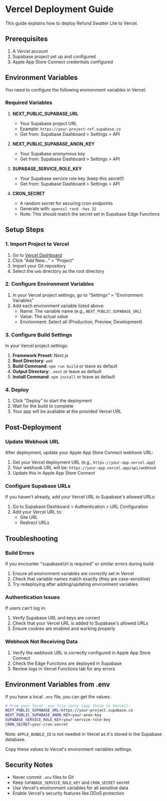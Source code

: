 # Vercel Deployment Guide

This guide explains how to deploy Refund Swatter Lite to Vercel.

## Prerequisites

1. A Vercel account
2. Supabase project set up and configured
3. Apple App Store Connect credentials configured

## Environment Variables

You need to configure the following environment variables in Vercel:

### Required Variables

1. **NEXT_PUBLIC_SUPABASE_URL**
   - Your Supabase project URL
   - Example: `https://your-project-ref.supabase.co`
   - Get from: Supabase Dashboard > Settings > API

2. **NEXT_PUBLIC_SUPABASE_ANON_KEY**
   - Your Supabase anonymous key
   - Get from: Supabase Dashboard > Settings > API

3. **SUPABASE_SERVICE_ROLE_KEY**
   - Your Supabase service role key (keep this secret!)
   - Get from: Supabase Dashboard > Settings > API

4. **CRON_SECRET**
   - A random secret for securing cron endpoints
   - Generate with: `openssl rand -hex 32`
   - Note: This should match the secret set in Supabase Edge Functions

## Setup Steps

### 1. Import Project to Vercel

1. Go to [Vercel Dashboard](https://vercel.com/dashboard)
2. Click "Add New..." > "Project"
3. Import your Git repository
4. Select the `web` directory as the root directory

### 2. Configure Environment Variables

1. In your Vercel project settings, go to "Settings" > "Environment Variables"
2. Add each environment variable listed above:
   - Name: The variable name (e.g., `NEXT_PUBLIC_SUPABASE_URL`)
   - Value: The actual value
   - Environment: Select all (Production, Preview, Development)

### 3. Configure Build Settings

In your Vercel project settings:

1. **Framework Preset**: Next.js
2. **Root Directory**: `web`
3. **Build Command**: `npm run build` or leave as default
4. **Output Directory**: `.next` or leave as default
5. **Install Command**: `npm install` or leave as default

### 4. Deploy

1. Click "Deploy" to start the deployment
2. Wait for the build to complete
3. Your app will be available at the provided Vercel URL

## Post-Deployment

### Update Webhook URL

After deployment, update your Apple App Store Connect webhook URL:

1. Get your Vercel deployment URL (e.g., `https://your-app.vercel.app`)
2. Your webhook URL will be: `https://your-app.vercel.app/api/webhook`
3. Update this in Apple App Store Connect

### Configure Supabase URLs

If you haven't already, add your Vercel URL to Supabase's allowed URLs:

1. Go to Supabase Dashboard > Authentication > URL Configuration
2. Add your Vercel URL to:
   - Site URL
   - Redirect URLs

## Troubleshooting

### Build Errors

If you encounter "supabaseUrl is required" or similar errors during build:

1. Ensure all environment variables are correctly set in Vercel
2. Check that variable names match exactly (they are case-sensitive)
3. Try redeploying after adding/updating environment variables

### Authentication Issues

If users can't log in:

1. Verify Supabase URL and keys are correct
2. Check that your Vercel URL is added to Supabase's allowed URLs
3. Ensure cookies are enabled and working properly

### Webhook Not Receiving Data

1. Verify the webhook URL is correctly configured in Apple App Store Connect
2. Check the Edge Functions are deployed in Supabase
3. Review logs in Vercel Functions tab for any errors

## Environment Variables from .env

If you have a local `.env` file, you can get the values:

```bash
# From your local .env file (only copy these to Vercel):
NEXT_PUBLIC_SUPABASE_URL=https://your-project.supabase.co
NEXT_PUBLIC_SUPABASE_ANON_KEY=your-anon-key
SUPABASE_SERVICE_ROLE_KEY=your-service-role-key
CRON_SECRET=your-cron-secret
```

Note: `APPLE_BUNDLE_ID` is not needed in Vercel as it's stored in the Supabase database.

Copy these values to Vercel's environment variables settings.

## Security Notes

- Never commit `.env` files to Git
- Keep `SUPABASE_SERVICE_ROLE_KEY` and `CRON_SECRET` secret
- Use Vercel's environment variables for all sensitive data
- Enable Vercel's security features like DDoS protection
